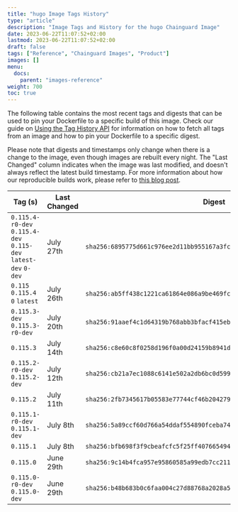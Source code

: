 ```yaml
---
title: "hugo Image Tags History"
type: "article"
description: "Image Tags and History for the hugo Chainguard Image"
date: 2023-06-22T11:07:52+02:00
lastmod: 2023-06-22T11:07:52+02:00
draft: false
tags: ["Reference", "Chainguard Images", "Product"]
images: []
menu:
  docs:
    parent: "images-reference"
weight: 700
toc: true
---
```


The following table contains the most recent tags and digests that can be used to pin your Dockerfile to a specific build of this image. Check our guide on [Using the Tag History API](/chainguard/chainguard-images/using-the-tag-history-api/) for information on how to fetch all tags from an image and how to pin your Dockerfile to a specific digest.

Please note that digests and timestamps only change when there is a change to the image, even though images are rebuilt every night. The "Last Changed" column indicates when the image was last modified, and doesn't always reflect the latest build timestamp. For more information about how our reproducible builds work, please refer to [this blog post](https://www.chainguard.dev/unchained/reproducing-chainguards-reproducible-image-builds).

| Tag (s)                                                          | Last Changed | Digest                                                                    |
|------------------------------------------------------------------|--------------|---------------------------------------------------------------------------|
|  `0.115.4-r0-dev` `0.115.4-dev` `0.115-dev` `latest-dev` `0-dev` | July 27th    | `sha256:6895775d661c976ee2d11bb955167a3fc91ddd1ba8f8c94b6fe71ad8a7760161` |
|  `0.115` `0.115.4` `0` `latest`                                  | July 26th    | `sha256:ab5ff438c1221ca61864e086a9be469fc1ee49d78d9feb14a8c44b342cc63cdc` |
|  `0.115.3-dev` `0.115.3-r0-dev`                                  | July 20th    | `sha256:91aaef4c1d64319b768abb3bfacf415eb5b9eaec7e1ca7395a356bc8f7c0f808` |
|  `0.115.3`                                                       | July 14th    | `sha256:c8e60c8f0258d196f0a00d24159b8941d4dce86a7069ea6ff8876e0ba22216a3` |
|  `0.115.2-r0-dev` `0.115.2-dev`                                  | July 12th    | `sha256:cb21a7ec1088c6141e502a2db6bc0d599c321932c5296ea9d3fbbd912811321a` |
|  `0.115.2`                                                       | July 11th    | `sha256:2fb7345617b05583e77744cf46b204279c7271ab82272fc5799f4c1efd082d57` |
|  `0.115.1-r0-dev` `0.115.1-dev`                                  | July 8th     | `sha256:5a89ccf60d766a54ddaf554890fceba742adc8f64b32ab2c274118153ec2f68c` |
|  `0.115.1`                                                       | July 8th     | `sha256:bfb698f3f9cbeafcfc5f25ff407665494140adab4b8d33f92f517301db901c1f` |
|  `0.115.0`                                                       | June 29th    | `sha256:9c14b4fca957e95860585a99edb7cc211cba8b059b0aecdd763c9cc6a2c5117d` |
|  `0.115.0-r0-dev` `0.115.0-dev`                                  | June 29th    | `sha256:b48b683b0c6faa004c27d88768a2028a552b8282b9bb0e82efee343e70fc139b` |
